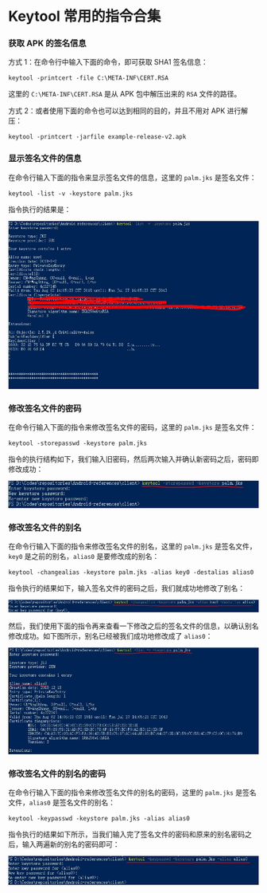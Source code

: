 # Keytool 常用的指令合集

### 获取 APK 的签名信息

方式 1：在命令行中输入下面的命令，即可获取 SHA1 签名信息：

    keytool -printcert -file C:\META-INF\CERT.RSA
    
这里的 `C:\META-INF\CERT.RSA` 是从 APK 包中解压出来的 `RSA` 文件的路径。

方式 2：或者使用下面的命令也可以达到相同的目的，并且不用对 APK 进行解压：

    keytool -printcert -jarfile example-release-v2.apk

### 显示签名文件的信息

在命令行输入下面的指令来显示签名文件的信息，这里的 `palm.jks` 是签名文件：

    keytool -list -v -keystore palm.jks

指令执行的结果是：

![显示签名文件信息](res/keytool_list.jpg)

### 修改签名文件的密码

在命令行输入下面的指令来修改签名文件的密码，这里的 `palm.jks` 是签名文件：

    keytool -storepasswd -keystore palm.jks

指令的执行结构如下，我们输入旧密码，然后两次输入并确认新密码之后，密码即修改成功：

![修改签名文件的密码](res/keytool_password.jpg)

### 修改签名文件的别名

在命令行输入下面的指令来修改签名文件的别名，这里的 `palm.jks` 是签名文件，`key0` 是之前的别名，`alias0` 是要修改成的别名：

    keytool -changealias -keystore palm.jks -alias key0 -destalias alias0

指令执行的结果如下，输入签名文件的密码之后，我们就成功地修改了别名：

![修改签名文件的别名](res/keytool_alias_name.jpg)

然后，我们使用下面的指令再来查看一下修改之后的签名文件的信息，以确认别名修改成功。如下图所示，别名已经被我们成功地修改成了 `alias0`：

![确认修改别名成功](res/keytool_list_after.jpg)

### 修改签名文件的别名的密码

在命令行输入下面的指令来修改签名文件的别名的密码，这里的 `palm.jks` 是签名文件，`alias0` 是签名文件的别名：

    keytool -keypasswd -keystore palm.jks -alias alias0

指令执行的结果如下所示，当我们输入完了签名文件的密码和原来的别名密码之后，输入两遍新的别名的密码即可：

![修改签名文件的别名的密码](res/keytool_alias_psd.jpg)



